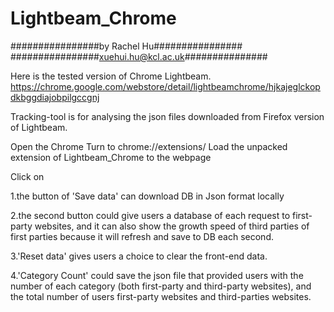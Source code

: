 # Lightbeam_Chrome


################by Rachel Hu################
################xuehui.hu@kcl.ac.uk###############

Here is the tested version of Chrome Lightbeam.
https://chrome.google.com/webstore/detail/lightbeamchrome/hjkajeglckopdkbggdiajobpilgccgnj

Tracking-tool is for analysing the json files downloaded from Firefox version of Lightbeam.







Open the Chrome
Turn to chrome://extensions/
Load the unpacked extension of Lightbeam_Chrome to the webpage


Click on 

1.the button of 'Save data' can download DB in Json format locally
         
2.the second button could give users a database of each request to first-party websites, and it can also show the growth speed of third parties of first parties because it will refresh and save to DB each second.
         
3.'Reset data' gives users a choice to clear the front-end data.

4.'Category Count' could save the json file that provided users with the number of each category (both first-party and third-party websites), and the total number of users first-party websites and third-parties websites.
